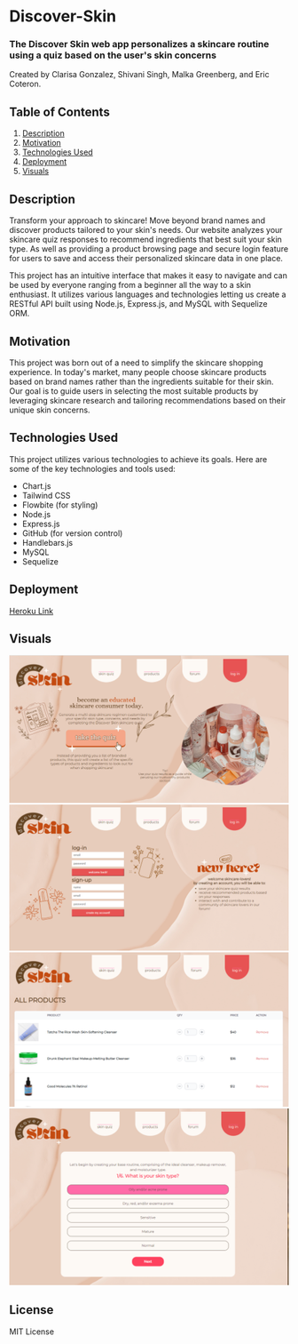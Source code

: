 # Discover-Skin 

### The Discover Skin web app personalizes a skincare routine using a quiz based on the user's skin concerns

Created by Clarisa Gonzalez, Shivani Singh, Malka Greenberg, and Eric Coteron.

## Table of Contents
1. [Description](#description)
2. [Motivation](#motivation)
3. [Technologies Used](#technologies-used)
3. [Deployment](#deployment)
4. [Visuals](#visuals)

## Description 
Transform your approach to skincare! Move beyond brand names and discover products tailored to your skin's needs. Our website analyzes your skincare quiz responses to recommend ingredients that best suit your skin type. As well as providing a product browsing page and secure login feature for users to save and access their personalized skincare data in one place. 

This project has an intuitive interface that makes it easy to navigate and can be used by everyone ranging from a beginner all the way to a skin enthusiast. It utilizes various languages and technologies letting us create a RESTful API built using Node.js, Express.js, and MySQL with Sequelize ORM. 

## Motivation

This project was born out of a need to simplify the skincare shopping experience. In today's market, many people choose skincare products based on brand names rather than the ingredients suitable for their skin. Our goal is to guide users in selecting the most suitable products by leveraging skincare research and tailoring recommendations based on their unique skin concerns.

## Technologies Used
This project utilizes various technologies to achieve its goals. Here are some of the key technologies and tools used:
- Chart.js
- Tailwind CSS
- Flowbite (for styling)
- Node.js
- Express.js
- GitHub (for version control)
- Handlebars.js
- MySQL 
- Sequelize


## Deployment 
[Heroku Link](https://discover-skin-3435d8d0a5da.herokuapp.com/homepage)


## Visuals
![Homepage](public/images/Skin%20Discovery.png)
![Skin Login](public/images/Skin%20Login.png)
![Skin Products](public/images/Skin%20Products.png)
![Skin Quiz](public/images/Skin%20Quiz.png)

## License
MIT License
